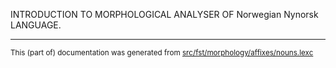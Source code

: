 
INTRODUCTION TO MORPHOLOGICAL ANALYSER OF Norwegian Nynorsk LANGUAGE.

* * *

<small>This (part of) documentation was generated from [src/fst/morphology/affixes/nouns.lexc](https://github.com/giellalt/lang-nno/blob/main/src/fst/morphology/affixes/nouns.lexc)</small>
